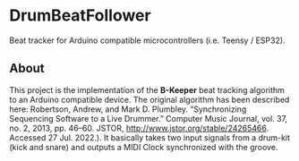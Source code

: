 # DrumBeatFollower
Beat tracker for Arduino compatible microcontrollers (i.e. Teensy / ESP32).

## About
This project is the implementation of the **B-Keeper** beat tracking algorithm to an Arduino compatible device. The original algorithm has been described here: Robertson, Andrew, and Mark D. Plumbley. “Synchronizing Sequencing Software to a Live Drummer.” Computer Music Journal, vol. 37, no. 2, 2013, pp. 46–60. JSTOR, http://www.jstor.org/stable/24265466. Accessed 27 Jul. 2022.). It basically takes two input signals from a drum-kit (kick and snare) and outputs a MIDI Clock synchronized with the groove. 
